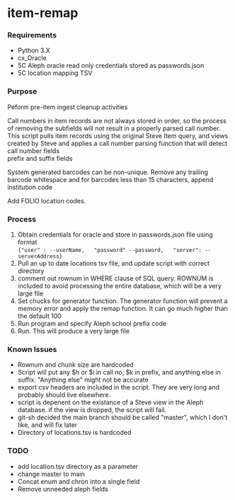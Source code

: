 # item-remap
### Requirements
* Python 3.X
* cx_Oracle 
* 5C Aleph oracle read only credentials stored as passwords.json  
* 5C location mapping TSV
### Purpose
Peform pre-item ingest cleanup activities  

Call numbers in item records are not always stored in order, so the process of removing the subfields will not result in a properly parsed call number.  
This script pulls item records using the original Steve Item query, and views created by Steve and applies a call number parsing function that will detect call number fields  
prefix and suffix fields  

System generated barcodes can be non-unique.  Remove any trailing barcode whitespace and for barcodes less than 15 characters, append institution code  

Add FOLIO location codes.  

### Process
1) Obtain credentials for oracle and store in passwords.json file using format  
    `{"user" : --userName,  
    "password" --password,  
    "server": -- serverAddress}`
2) Pull an up to date locations tsv file, and update script with correct directory
3) comment out rownum in WHERE clause of SQL query. ROWNUM is included to avoid processing the entire database, which will be a very large file
4) Set chucks for generator function.  The generator function will prevent a memory error and apply the remap function.  It can go much higher than the default 100
5) Run program and specify Aleph school prefix code
6) Run.  This will produce a very large file

### Known Issues
* Rownum and chunk size are hardcoded
* Script will put any $h or $i in call no, $k in prefix, and anything else in suffix.  "Anything else" might not be accurate
* export csv headers are included in the script.  They are very long and probably should live elsewhere.
* script is depenent on the existance of a Steve view in the Aleph database.  if the view is dropped, the script will fail.  
* git-sh decided the main branch should be called "master", which I don't like, and will fix later
* Directory of locations.tsv is hardcoded 

### TODO
* add location.tsv directory as a parameter
* change master to main
* Concat enum and chron into a single field
* Remove unneeded aleph fields

